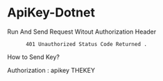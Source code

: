 # ApiKey-Dotnet
Run And Send Request Witout Authorization Header 


          401 Unauthorized Status Code Returned .
   
   
   
   
   
   

How to Send Key?

Authorization : apikey THEKEY
          
